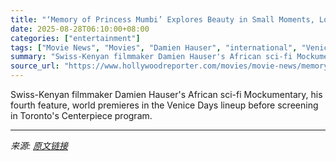 ```yaml
---
title: "‘Memory of Princess Mumbi’ Explores Beauty in Small Moments, Loss, and AI (Exclusive Clips)"
date: 2025-08-28T06:10:00+08:00
categories: ["entertainment"]
tags: ["Movie News", "Movies", "Damien Hauser", "international", "Venice Days", "Venice Film Festival", "Venice Film Festival 2025"]
summary: "Swiss-Kenyan filmmaker Damien Hauser's African sci-fi Mockumentary, his fourth feature, world premieres in the Venice Days lineup before screening in Toronto's Centerpiece program."
source_url: "https://www.hollywoodreporter.com/movies/movie-news/memory-of-princess-mumbi-film-clips-ai-loss-kenya-venice-1236353377/"
---
```


Swiss-Kenyan filmmaker Damien Hauser's African sci-fi Mockumentary, his fourth feature, world premieres in the Venice Days lineup before screening in Toronto's Centerpiece program.

---

*来源: [原文链接](https://www.hollywoodreporter.com/movies/movie-news/memory-of-princess-mumbi-film-clips-ai-loss-kenya-venice-1236353377/)*
